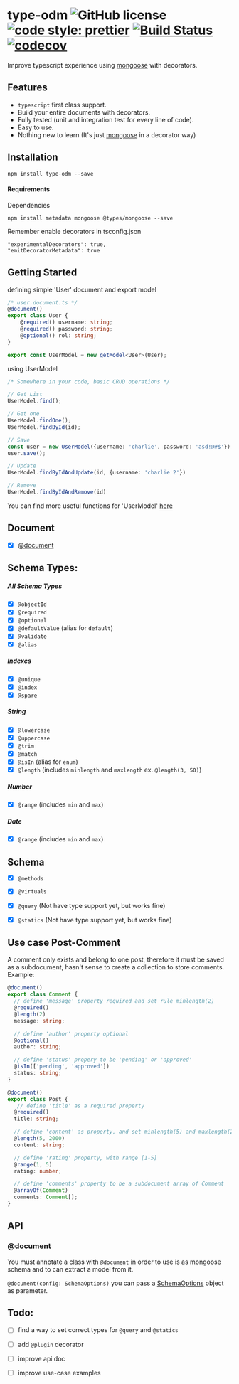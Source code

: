 # type-odm ![GitHub license](https://img.shields.io/badge/license-MIT-blue.svg) [![code style: prettier](https://img.shields.io/badge/code_style-prettier-ff69b4.svg?style=flat-square)](https://github.com/prettier/prettier) [![Build Status](https://travis-ci.org/Cervantes007/type-odm.svg?branch=master)](https://travis-ci.org/Cervantes007/type-odm) [![codecov](https://codecov.io/gh/Cervantes007/type-odm/branch/master/graph/badge.svg)](https://codecov.io/gh/Cervantes007/type-odm)

Improve typescript experience using <a href="https://mongoosejs.com" >mongoose</a>  with decorators.

## Features

- `typescript` first class support.
- Build your entire documents with decorators.
- Fully tested (unit and integration test for every line of code).
- Easy to use.
- Nothing new to learn (It's just <a href="https://mongoosejs.com" >mongoose</a> in a decorator way)

## Installation

`npm install type-odm --save`

#### Requirements
Dependencies

`npm install metadata mongoose @types/mongoose --save`

Remember enable decorators in tsconfig.json

```
"experimentalDecorators": true,
"emitDecoratorMetadata": true
```

## Getting Started
defining simple 'User' document and export model
```typescript
/* user.document.ts */
@document()
export class User {
    @required() username: string;
    @required() password: string;
    @optional() rol: string;
}

export const UserModel = new getModel<User>(User);
```

using UserModel
```typescript
/* Somewhere in your code, basic CRUD operations */

// Get List
UserModel.find();

// Get one
UserModel.findOne();
UserModel.findById(id);

// Save
const user = new UserModel({username: 'charlie', password: 'asd!@#$'});
user.save();

// Update
UserModel.findByIdAndUpdate(id, {username: 'charlie 2'})

// Remove
UserModel.findByIdAndRemove(id)
```
You can find more useful functions for 'UserModel' <a href="https://mongoosejs.com/docs/queries.html" >here</a>




## Document
- [x] [@document](#document)

## Schema Types:

##### All Schema Types
- [x] `@objectId`
- [x] `@required`
- [x] `@optional`
- [x] `@defaultValue` (alias for `default`)
- [x] `@validate`
- [x] `@alias`

##### Indexes
- [x] `@unique`
- [x] `@index`
- [x] `@spare`

##### String
- [x] `@lowercase`
- [x] `@uppercase`
- [x] `@trim`
- [x] `@match`
- [x] `@isIn` (alias for `enum`)
- [x] `@length` (includes `minlength` and `maxlength` ex. `@length(3, 50)`)

##### Number
- [x] `@range` (includes `min` and `max`)

##### Date
- [x] `@range` (includes `min` and `max`)

## Schema

- [x] `@methods`
- [x] `@virtuals`
- [x] `@query` (Not have type support yet, but works fine)
- [x] `@statics` (Not have type support yet, but works fine)


## Use case Post-Comment
A comment only exists and belong to one post, therefore it must be saved as a subdocument, hasn't sense to create a collection to store comments. Example: 
```typescript
@document()
export class Comment {
  // define 'message' property required and set rule minlength(2)
  @required()
  @length(2)
  message: string;

  // define 'author' property optional
  @optional()
  author: string;

  // define 'status' propery to be 'pending' or 'approved'
  @isIn(['pending', 'approved'])
  status: string;
}
```

```typescript
@document()
export class Post {
   // define 'title' as a required property
  @required()
  title: string;

  // define 'content' as property, and set minlength(5) and maxlength(2000) values
  @length(5, 2000)
  content: string;

  // define 'rating' property, with range [1-5]
  @range(1, 5)
  rating: number;

  // define 'comments' property to be a subdocument array of Comment
  @arrayOf(Comment)
  comments: Comment[];
}
```

## API

### @document
You must annotate a class with `@document` in order to use is as mongoose schema and to can extract a model from it.

`@document(config: SchemaOptions)` you can pass a <a href="https://mongoosejs.com/docs/guide.html#options">SchemaOptions</a>  object as parameter.

## Todo:
- [ ] find a way to set correct types for `@query` and `@statics`
- [ ] add `@plugin` decorator
- [ ] improve api doc
- [ ] improve use-case examples








